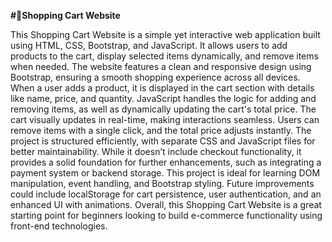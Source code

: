 **#🛒Shopping Cart Website**

This Shopping Cart Website is a simple yet interactive web application built using HTML, CSS, Bootstrap, and JavaScript. It allows users to add products to the cart, display selected items dynamically,
and remove items when needed. The website features a clean and responsive design using Bootstrap, ensuring a smooth shopping experience across all devices. When a user adds a product,
it is displayed in the cart section with details like name, price, and quantity. JavaScript handles the logic for adding and removing items, as well as dynamically updating the cart's total price.
The cart visually updates in real-time, making interactions seamless. Users can remove items with a single click, and the total price adjusts instantly. The project is structured efficiently,
with separate CSS and JavaScript files for better maintainability. While it doesn’t include checkout functionality, it provides a solid foundation for further enhancements, such as integrating a payment
system or backend storage. This project is ideal for learning DOM manipulation, event handling, and Bootstrap styling. Future improvements could include localStorage for cart persistence, user authentication,
and an enhanced UI with animations. Overall, this Shopping Cart Website is a great starting point for beginners looking to build e-commerce functionality using front-end technologies.
